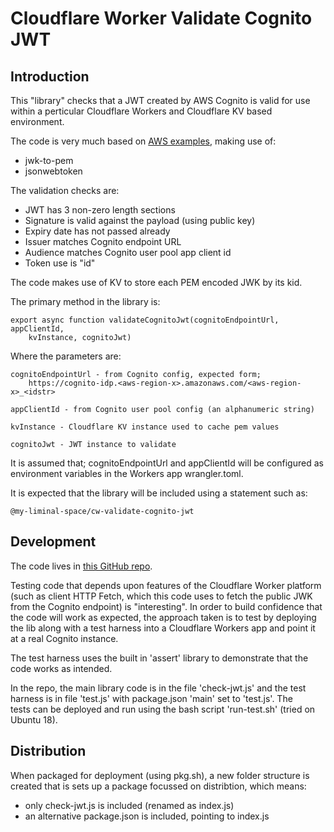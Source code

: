 # Cloudflare Worker Validate Cognito JWT

## Introduction

This "library" checks that a JWT created by AWS Cognito is valid for use within
a perticular Cloudflare Workers and Cloudflare KV based environment.

The code is very much based on [AWS examples](https://docs.aws.amazon.com/cognito/latest/developerguide/amazon-cognito-user-pools-using-tokens-verifying-a-jwt.html), making use of:
 - jwk-to-pem
 - jsonwebtoken

The validation checks are:
 - JWT has 3 non-zero length sections
 - Signature is valid against the payload (using public key)
 - Expiry date has not passed already
 - Issuer matches Cognito endpoint URL
 - Audience matches Cognito user pool app client id
 - Token use is "id"

The code makes use of KV to store each PEM encoded JWK by its kid.

The primary method in the library is: 

    export async function validateCognitoJwt(cognitoEndpointUrl, appClientId, 
        kvInstance, cognitoJwt)

Where the parameters are:

    cognitoEndpointUrl - from Cognito config, expected form; 
        https://cognito-idp.<aws-region-x>.amazonaws.com/<aws-region-x>_<idstr>

    appClientId - from Cognito user pool config (an alphanumeric string)

    kvInstance - Cloudflare KV instance used to cache pem values

    cognitoJwt - JWT instance to validate

It is assumed that; cognitoEndpointUrl and appClientId will be configured as 
environment variables in the Workers app wrangler.toml.

It is expected that the library will be included using a statement such as:

    @my-liminal-space/cw-validate-cognito-jwt


## Development

The code lives in [this GitHub repo]().

Testing code that depends upon features of the Cloudflare Worker platform (such
as client HTTP Fetch, which this code uses to fetch the public JWK from the 
Cognito endpoint) is "interesting". In order to build confidence that the 
code will work as expected, the approach taken is to test by deploying the lib 
along with a test harness into a Cloudflare Workers app and point it at a real 
Cognito instance.

The test harness uses the built in 'assert' library to demonstrate that the 
code works as intended.

In the repo, the main library code is in the file 'check-jwt.js' and the test 
harness is in file 'test.js' with package.json 'main' set to 'test.js'. The  
tests can be deployed and run using the bash script 'run-test.sh' (tried on 
Ubuntu 18).


## Distribution

When packaged for deployment (using pkg.sh), a new folder structure is created 
that is sets up a package focussed on distribtion, which means:
 - only check-jwt.js is included (renamed as index.js)
 - an alternative package.json is included, pointing to index.js

